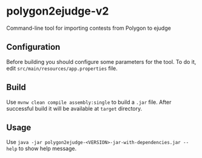 # polygon2ejudge-v2

Command-line tool for importing contests from Polygon to ejudge

## Configuration

Before building you should configure some parameters for the tool. To do it, edit `src/main/resources/app.properties` file.

## Build

Use `mvnw clean compile assembly:single` to build a `.jar` file. After successful build it will be available at `target` directory.

## Usage

Use `java -jar polygon2ejudge-<VERSION>-jar-with-dependencies.jar --help` to show help message.
